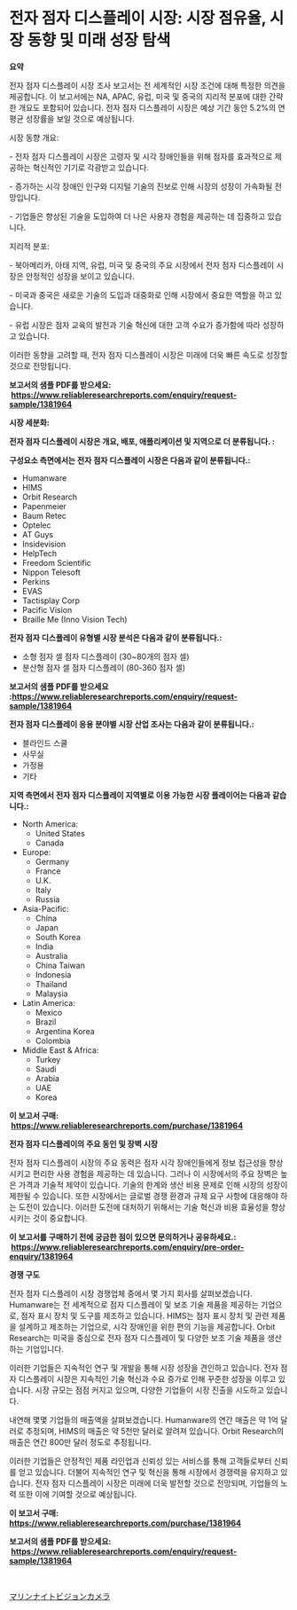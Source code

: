 <p><h1>전자 점자 디스플레이 시장: 시장 점유율, 시장 동향 및 미래 성장 탐색</h1></p><p><strong>요약</strong></p>
<p><p>전자 점자 디스플레이 시장 조사 보고서는 전 세계적인 시장 조건에 대해 특정한 의견을 제공합니다. 이 보고서에는 NA, APAC, 유럽, 미국 및 중국의 지리적 분포에 대한 간략한 개요도 포함되어 있습니다. 전자 점자 디스플레이 시장은 예상 기간 동안 5.2%의 연평균 성장률을 보일 것으로 예상됩니다.</p><p>시장 동향 개요:</p><p>- 전자 점자 디스플레이 시장은 고령자 및 시각 장애인들을 위해 점자를 효과적으로 제공하는 혁신적인 기기로 각광받고 있습니다.</p><p>- 증가하는 시각 장애인 인구와 디지털 기술의 진보로 인해 시장의 성장이 가속화될 전망입니다.</p><p>- 기업들은 향상된 기술을 도입하여 더 나은 사용자 경험을 제공하는 데 집중하고 있습니다.</p><p>지리적 분포:</p><p>- 북아메리카, 아태 지역, 유럽, 미국 및 중국의 주요 시장에서 전자 점자 디스플레이 시장은 안정적인 성장을 보이고 있습니다.</p><p>- 미국과 중국은 새로운 기술의 도입과 대중화로 인해 시장에서 중요한 역할을 하고 있습니다.</p><p>- 유럽 시장은 점자 교육의 발전과 기술 혁신에 대한 고객 수요가 증가함에 따라 성장하고 있습니다.</p><p>이러한 동향을 고려할 때, 전자 점자 디스플레이 시장은 미래에 더욱 빠른 속도로 성장할 것으로 전망됩니다.</p></p>
<p><strong>보고서의 샘플 PDF를 받으세요: &nbsp;<a href="https://www.reliableresearchreports.com/enquiry/request-sample/1381964">https://www.reliableresearchreports.com/enquiry/request-sample/1381964</a></strong></p>
<p><strong>시장 세분화:</strong></p>
<p><strong> 전자 점자 디스플레이 시장은 개요, 배포, 애플리케이션 및 지역으로 더 분류됩니다. :</strong></p>
<p><strong>구성요소 측면에서는 전자 점자 디스플레이 시장은 다음과 같이 분류됩니다.:</strong></p>
<p><ul><li>Humanware</li><li>HIMS</li><li>Orbit Research</li><li>Papenmeier</li><li>Baum Retec</li><li>Optelec</li><li>AT Guys</li><li>Insidevision</li><li>HelpTech</li><li>Freedom Scientific</li><li>Nippon Telesoft</li><li>Perkins</li><li>EVAS</li><li>Tactisplay Corp</li><li>Pacific Vision</li><li>Braille Me (Inno Vision Tech)</li></ul></p>
<p><strong> 전자 점자 디스플레이 유형별 시장 분석은 다음과 같이 분류됩니다.:</strong></p>
<p><ul><li>소형 점자 셀 점자 디스플레이 (30~80개의 점자 셀)</li><li>분산형 점자 셀 점자 디스플레이 (80-360 점자 셀)</li></ul></p>
<p><strong>보고서의 샘플 PDF를 받으세요 :<a href="https://www.reliableresearchreports.com/enquiry/request-sample/1381964">https://www.reliableresearchreports.com/enquiry/request-sample/1381964</a></strong></p>
<p><strong> 전자 점자 디스플레이 응용 분야별 시장 산업 조사는 다음과 같이 분류됩니다.:</strong></p>
<p><ul><li>블라인드 스쿨</li><li>사무실</li><li>가정용</li><li>기타</li></ul></p>
<p><strong>지역 측면에서 전자 점자 디스플레이 지역별로 이용 가능한 시장 플레이어는 다음과 같습니다.:</strong></p>
<p><ul>
    <li>
        North America:
        <ul>
            <li>United States</li>
            <li>Canada</li>
        </ul>
    </li>
    <li>
        Europe:
        <ul>
            <li>Germany</li>
            <li>France</li>
            <li>U.K.</li>
            <li>Italy</li>
            <li>Russia</li>
        </ul>
    </li>
    <li>
        Asia-Pacific:
        <ul>
            <li>China</li>
            <li>Japan</li>
            <li>South Korea</li>
            <li>India</li>
            <li>Australia</li>
            <li>China Taiwan</li>
            <li>Indonesia</li>
            <li>Thailand</li>
            <li>Malaysia</li>
        </ul>
    </li>
    <li>
        Latin America:
        <ul>
            <li>Mexico</li>
            <li>Brazil</li>
            <li>Argentina Korea</li>
            <li>Colombia</li>
        </ul>
    </li>
    <li>
        Middle East & Africa:
        <ul>
            <li>Turkey</li>
            <li>Saudi</li>
            <li>Arabia</li>
            <li>UAE</li>
            <li>Korea</li>
        </ul>
    </li>
    </ul></p>
<p><strong>이 보고서 구매: &nbsp;<a href="https://www.reliableresearchreports.com/purchase/1381964">https://www.reliableresearchreports.com/purchase/1381964</a></strong></p>
<p><strong>전자 점자 디스플레이의 주요 동인 및 장벽 시장</strong></p>
<p><p>전자 점자 디스플레이 시장의 주요 동력은 점자 시각 장애인들에게 정보 접근성을 향상시키고 편리한 사용 경험을 제공하는 데 있습니다. 그러나 이 시장에서의 주요 장벽은 높은 가격과 기술적 제약이 있습니다. 기술의 한계와 생산 비용 문제로 인해 시장의 성장이 제한될 수 있습니다. 또한 시장에서는 글로벌 경쟁 환경과 규제 요구 사항에 대응해야 하는 도전이 있습니다. 이러한 도전에 대처하기 위해서는 기술 혁신과 비용 효율성을 향상시키는 것이 중요합니다.</p></p>
<p><strong>이 보고서를 구매하기 전에 궁금한 점이 있으면 문의하거나 공유하세요.: &nbsp;<a href="https://www.reliableresearchreports.com/enquiry/pre-order-enquiry/1381964">https://www.reliableresearchreports.com/enquiry/pre-order-enquiry/1381964</a></strong></p>
<p><strong>경쟁 구도</strong></p>
<p><p>전자 점자 디스플레이 시장 경쟁업체 중에서 몇 가지 회사를 살펴보겠습니다. Humanware는 전 세계적으로 점자 디스플레이 및 보조 기술 제품을 제공하는 기업으로, 점자 표시 장치 및 도구를 제조하고 있습니다. HIMS는 점자 표시 장치 및 관련 제품을 설계하고 제조하는 기업으로, 시각 장애인을 위한 편의 기능을 제공합니다. Orbit Research는 미국을 중심으로 전자 점자 디스플레이 및 다양한 보조 기술 제품을 생산하는 기업입니다.</p><p>이러한 기업들은 지속적인 연구 및 개발을 통해 시장 성장을 견인하고 있습니다. 전자 점자 디스플레이 시장은 지속적인 기술 혁신과 수요 증가로 인해 꾸준한 성장을 이루고 있습니다. 시장 규모는 점점 커지고 있으며, 다양한 기업들이 시장 진출을 시도하고 있습니다.</p><p>내연해 몇몇 기업들의 매출액을 살펴보겠습니다. Humanware의 연간 매출은 약 1억 달러로 추정되며, HIMS의 매출은 약 5천만 달러로 알려져 있습니다. Orbit Research의 매출은 연간 800만 달러 정도로 추정됩니다.</p><p>이러한 기업들은 안정적인 제품 라인업과 신뢰성 있는 서비스를 통해 고객들로부터 신뢰를 얻고 있습니다. 더불어 지속적인 연구 및 혁신을 통해 시장에서 경쟁력을 유지하고 있습니다. 전자 점자 디스플레이 시장은 미래에 더욱 발전할 것으로 전망되며, 기업들의 노력 또한 이에 기여할 것으로 예상됩니다.</p></p>
<p><strong>이 보고서 구매: &nbsp; <a href="https://www.reliableresearchreports.com/purchase/1381964">https://www.reliableresearchreports.com/purchase/1381964</a></strong></p>
<p><strong>보고서의 샘플 PDF를 받으세요: &nbsp;<a href="https://www.reliableresearchreports.com/enquiry/request-sample/1381964">https://www.reliableresearchreports.com/enquiry/request-sample/1381964</a></strong><strong></strong></p>
<p>&nbsp;</p>
<p><p><a href="https://github.com/lily-u-genius/Market-Research-Report-List-1/blob/main/819734013099.md">マリンナイトビジョンカメラ</a></p></p>